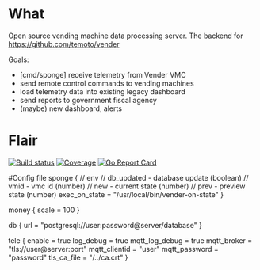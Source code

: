 # What

Open source vending machine data processing server. The backend for https://github.com/temoto/vender

Goals:
- [cmd/sponge] receive telemetry from Vender VMC
- send remote control commands to vending machines
- load telemetry data into existing legacy dashboard
- send reports to government fiscal agency
- (maybe) new dashboard, alerts


# Flair

[![Build status](https://travis-ci.org/temoto/venderctl.svg?branch=master)](https://travis-ci.org/temoto/venderctl)
[![Coverage](https://codecov.io/gh/temoto/venderctl/branch/master/graph/badge.svg)](https://codecov.io/gh/temoto/venderctl)
[![Go Report Card](https://goreportcard.com/badge/github.com/temoto/venderctl)](https://goreportcard.com/report/github.com/temoto/venderctl)

#Config file
sponge {
  // env
  // db_updated - database update (boolean)
  // vmid - vmc id (number)
  // new - current state (number)
  // prev - preview state (number)
  exec_on_state = "/usr/local/bin/vender-on-state"
}

money {
  scale = 100
}

db {
    url = "postgresql://user:password@server/database"
}

tele {
  enable = true
  log_debug = true
  mqtt_log_debug = true
  mqtt_broker = "tls://user@server:port"
  mqtt_clientid = "user"
  mqtt_password = "password"
  tls_ca_file = "/../ca.crt"
}

